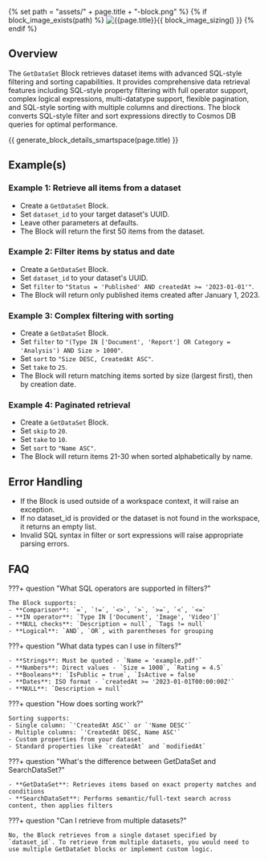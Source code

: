 {% set path = "assets/" + page.title + "-block.png" %}
{% if block_image_exists(path) %}
![{{page.title}}]({{path}}){{ block_image_sizing() }}
{% endif %}

## Overview
The `GetDataSet` Block retrieves dataset items with advanced SQL-style filtering and sorting capabilities. It provides comprehensive data retrieval features including SQL-style property filtering with full operator support, complex logical expressions, multi-datatype support, flexible pagination, and SQL-style sorting with multiple columns and directions. The block converts SQL-style filter and sort expressions directly to Cosmos DB queries for optimal performance.

{{ generate_block_details_smartspace(page.title) }}

## Example(s)

### Example 1: Retrieve all items from a dataset
- Create a `GetDataSet` Block.
- Set `dataset_id` to your target dataset's UUID.
- Leave other parameters at defaults.
- The Block will return the first 50 items from the dataset.

### Example 2: Filter items by status and date
- Create a `GetDataSet` Block.
- Set `dataset_id` to your dataset's UUID.
- Set `filter` to `"Status = 'Published' AND createdAt >= '2023-01-01'"`.
- The Block will return only published items created after January 1, 2023.

### Example 3: Complex filtering with sorting
- Create a `GetDataSet` Block.
- Set `filter` to `"(Type IN ['Document', 'Report'] OR Category = 'Analysis') AND Size > 1000"`.
- Set `sort` to `"Size DESC, CreatedAt ASC"`.
- Set `take` to `25`.
- The Block will return matching items sorted by size (largest first), then by creation date.

### Example 4: Paginated retrieval
- Create a `GetDataSet` Block.
- Set `skip` to `20`.
- Set `take` to `10`.
- Set `sort` to `"Name ASC"`.
- The Block will return items 21-30 when sorted alphabetically by name.

## Error Handling
- If the Block is used outside of a workspace context, it will raise an exception.
- If no dataset_id is provided or the dataset is not found in the workspace, it returns an empty list.
- Invalid SQL syntax in filter or sort expressions will raise appropriate parsing errors.

## FAQ

???+ question "What SQL operators are supported in filters?"

    The Block supports:
    - **Comparison**: `=`, `!=`, `<>`, `>`, `>=`, `<`, `<=`
    - **IN operator**: `Type IN ['Document', 'Image', 'Video']`
    - **NULL checks**: `Description = null`, `Tags != null`
    - **Logical**: `AND`, `OR`, with parentheses for grouping

???+ question "What data types can I use in filters?"

    - **Strings**: Must be quoted - `Name = 'example.pdf'`
    - **Numbers**: Direct values - `Size = 1000`, `Rating = 4.5`
    - **Booleans**: `IsPublic = true`, `IsActive = false`
    - **Dates**: ISO format - `createdAt >= '2023-01-01T00:00:00Z'`
    - **NULL**: `Description = null`

???+ question "How does sorting work?"

    Sorting supports:
    - Single column: `'CreatedAt ASC'` or `'Name DESC'`
    - Multiple columns: `'CreatedAt DESC, Name ASC'`
    - Custom properties from your dataset
    - Standard properties like `createdAt` and `modifiedAt`

???+ question "What's the difference between GetDataSet and SearchDataSet?"

    - **GetDataSet**: Retrieves items based on exact property matches and conditions
    - **SearchDataSet**: Performs semantic/full-text search across content, then applies filters

???+ question "Can I retrieve from multiple datasets?"

    No, the Block retrieves from a single dataset specified by `dataset_id`. To retrieve from multiple datasets, you would need to use multiple GetDataSet blocks or implement custom logic.